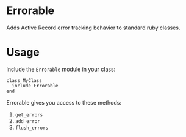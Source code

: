Errorable
=========

Adds Active Record error tracking behavior to standard ruby classes.

# Usage

Include the `Errorable` module in your class: 

```
class MyClass
  include Errorable
end
```

Errorable gives you access to these methods: 
1. `get_errors`
1. `add_error`
1. `flush_errors`




